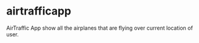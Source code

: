 # airtrafficapp
AirTraffic App show all the airplanes that are flying over current location of user.
